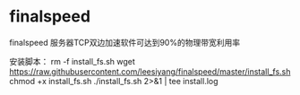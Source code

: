 # finalspeed
finalspeed
服务器TCP双边加速软件可达到90%的物理带宽利用率


安装脚本：
rm -f install_fs.sh
wget https://raw.githubusercontent.com/leesiyang/finalspeed/master/install_fs.sh
chmod +x install_fs.sh
./install_fs.sh 2>&1 | tee install.log
